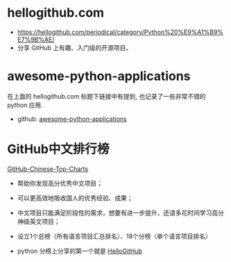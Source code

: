 
# hellogithub.com
- https://hellogithub.com/periodical/category/Python%20%E9%A1%B9%E7%9B%AE/
- 分享 GitHub 上有趣、入门级的开源项目。







# awesome-python-applications

在上面的 hellogithub.com 标题下链接中有提到,  也记录了一些非常不错的 python 应用.

-  github:  [awesome-python-applications](https://github.com/mahmoud/awesome-python-applications) 





# GitHub中文排行榜

 [GitHub-Chinese-Top-Charts](https://github.com/kon9chunkit/GitHub-Chinese-Top-Charts) 

- 帮助你发现高分优秀中文项目；
- 可以更高效地吸收国人的优秀经验、成果；
- 中文项目只能满足阶段性的需求，想要有进一步提升，还请多花时间学习高分神级英文项目；

- 设立1个总榜（所有语言项目汇总排名）、18个分榜（单个语言项目排名）
- python 分榜上分享的第一个就是  [HelloGitHub](https://github.com/521xueweihan/HelloGitHub) 

